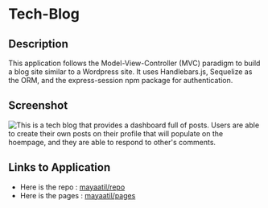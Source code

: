 # Tech-Blog

## Description

This application follows the Model-View-Controller (MVC) paradigm to build a blog site similar to a Wordpress site. It uses Handlebars.js, Sequelize as the ORM, and the express-session npm package for authentication.

## Screenshot

![This is a tech blog that provides a dashboard full of posts. Users are able to create their own posts on their profile that will populate on the hoempage, and they are able to respond to other's comments.](./assets/images/)


## Links to Application

- Here is the repo : [mayaatil/repo](https://github.com/mayaatil/Tech-Blog)
- Here is the pages : [mayaatil/pages](https://mayaatil.github.io/Tech-Blog)
